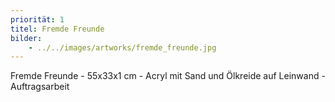```yaml
---
priorität: 1
titel: Fremde Freunde
bilder:
    - ../../images/artworks/fremde_freunde.jpg
---
```


Fremde Freunde - 55x33x1 cm - Acryl mit Sand und Ölkreide auf Leinwand - Auftragsarbeit
